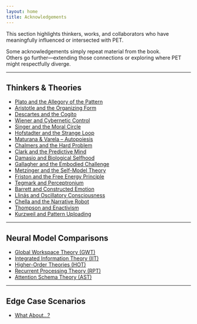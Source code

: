 ```yaml
---
layout: home
title: Acknowledgements
---
```


This section highlights thinkers, works, and collaborators who have meaningfully influenced or intersected with PET.

Some acknowledgements simply repeat material from the book.  
Others go further—extending those connections or exploring where PET might respectfully diverge.

---

## Thinkers & Theories

- [Plato and the Allegory of the Pattern](./ack-plato)
- [Aristotle and the Organizing Form](./ack-aristotle)
- [Descartes and the Cogito](./ack-descartes)
- [Wiener and Cybernetic Control](./ack-wiener)
- [Singer and the Moral Circle](./ack-singer)
- [Hofstadter and the Strange Loop](./ack-hofstadter)
- [Maturana & Varela – Autopoiesis](./ack-maturana-varela)
- [Chalmers and the Hard Problem](./ack-chalmers)
- [Clark and the Predictive Mind](./ack-clark)
- [Damasio and Biological Selfhood](./ack-damasio)
- [Gallagher and the Embodied Challenge](./ack-gallagher)
- [Metzinger and the Self-Model Theory](./ack-metzinger)
- [Friston and the Free Energy Principle](./ack-friston)
- [Tegmark and Perceptronium](./ack-tegmark)
- [Barrett and Constructed Emotion](./ack-barrett)
- [Llinás and Oscillatory Consciousness](./ack-llinas)
- [Chella and the Narrative Robot](./ack-chella)
- [Thompson and Enactivism](./ack-thompson)
- [Kurzweil and Pattern Uploading](./ack-kurzweil)

---

## Neural Model Comparisons

- [Global Workspace Theory (GWT)](./ack-global-workspace-theory)
- [Integrated Information Theory (IIT)](./ack-integrated-information-theory)
- [Higher-Order Theories (HOT)](./ack-higher-order-theories)
- [Recurrent Processing Theory (RPT)](./ack-recurrent-processing-theory)
- [Attention Schema Theory (AST)](./ack-attention-schema-theory)

---

## Edge Case Scenarios

- [What About…?](./ack-whatabout)
